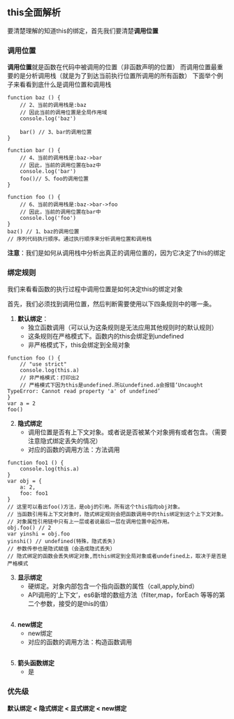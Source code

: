 ## **this全面解析**
要清楚理解的知道this的绑定，首先我们要清楚**调用位置**

### **调用位置**

**调用位置**就是函数在代码中被调用的位置（非函数声明的位置）
而调用位置最重要的是分析调用栈（就是为了到达当前执行位置所调用的所有函数）
下面举个例子来看看到底什么是调用位置和调用栈

```
function baz () {
    // 2、当前的调用栈是:baz
    // 因此当前的调用位置是全局作用域
    console.log('baz')

    bar() // 3、bar的调用位置
}

function bar () {
    // 4、当前的调用栈是:baz->bar
    // 因此，当前的调用位置在baz中
    console.log('bar')
    foo()// 5、foo的调用位置
}

function foo () {
    // 6、当前的调用栈是:baz->bar->foo
    // 因此，当前的调用位置在bar中
    console.log('foo')
}
baz() // 1、baz的调用位置
// 序列代码执行顺序。通过执行顺序来分析调用位置和调用栈
```
**注意**：我们是如何从调用栈中分析出真正的调用位置的，因为它决定了this的绑定

### **绑定规则**

我们来看看函数的执行过程中调用位置是如何决定this的绑定对象

首先，我们必须找到调用位置，然后判断需要使用以下四条规则中的哪一条。
1. **默认绑定**：
    - 独立函数调用（可以认为这条规则是无法应用其他规则时的默认规则）
    - 这条规则在严格模式下。函数内的this会绑定到undefined
    - 非严格模式下，this会绑定到全局对象
```
function foo () {
    // "use strict"
    console.log(this.a) 
    // 非严格模式：打印出2
    // 严格模式下因为this是undefined.所以undefined.a会报错‘Uncaught TypeError: Cannot read property 'a' of undefined’
}
var a = 2
foo()

```
2. **隐式绑定**
    - 调用位置是否有上下文对象。或者说是否被某个对象拥有或者包含。（需要注意隐式绑定丢失的情况）
    - 对应的函数的调用方法：方法调用

``` 
function foo1 () {
    console.log(this.a)
}
var obj = {
    a: 2,
    foo: foo1
}
// 这里可以看出foo()方法，是obj的引用。所有这个this指向obj对象。
// 当函数引用有上下文对象时，隐式绑定规则会把函数调用中的this绑定到这个上下文对象。
// 对象属性引用链中只有上一层或者说最后一层在调用位置中起作用。
obj.foo() // 2 
var yinshi = obj.foo
yinshi() // undefined(特殊，隐式丢失)
// 参数传参也是隐式赋值（会造成隐式丢失）
// 隐式绑定的函数会丢失绑定对象,而this绑定到全局对象或者undefined上，取决于是否是严格模式
```
3. **显示绑定**
    - 硬绑定。对象内部包含一个指向函数的属性（call,apply,bind） 
    - API调用的‘上下文’，es6新增的数组方法（filter,map，forEach 等等的第二个参数，接受的是this的值）
```

```
4. **new绑定**
    - new绑定
    - 对应的函数的调用方法：构造函数调用
```

```
5. **箭头函数绑定**
    - 是

### **优先级**
**默认绑定 < 隐式绑定 < 显式绑定 < new绑定**